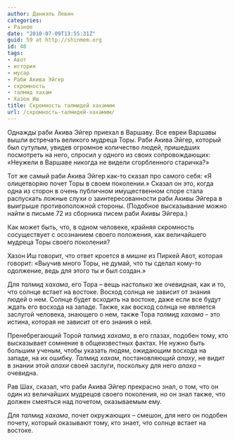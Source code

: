 ```yaml
---
author: Даниэль Левин
categories:
- Разное
date: "2010-07-09T13:55:31Z"
guid: 59 at http://shinmem.org
id: 48
tags:
- Авот
- история
- мусар
- Раби Акива Эйгер
- скромность
- талмид хахам
- Хазон Иш
title: Скромность талмидей хахамим
url: /скромность-талмидей-хахамим/
---
```

<!--more-->

Однажды раби Акива Эйгер приехал в Варшаву. Все евреи Варшавы вышли встречать великого мудреца Торы. Раби Акива Эйгер, который был сутулым, увидев огромное количество людей, пришедших посмотреть на него, спросил у одного из своих сопровождающих: «Неужели в Варшаве никогда не видели сгорбленного старичка?»

Тот же самый раби Акива Эйгер как-то сказал про самого себя: «Я олицетворяю почет Торы в своем поколении.» Сказал он это, когда одна из сторон в очень публичном имущественном споре стала распускать ложные слухи о заинтересованности раби Акивы Эйгера в выигрыше противоположной стороны. (Подобное высказывание можно найти в письме 72 из сборника писем раби Акивы Эйгера.)

Как может быть, что, в одном человеке, крайняя скромность сосуществует с осознанием своего положения, как величайшего мудреца Торы своего поколения?

Хазон Иш говорит, что ответ кроется в _мишне_ из Пиркей Авот, которая говорит: «Выучив много Торы, не думай, что ты сделал кому-то одолжение, ведь для этого ты и был создан.»

Для _талмид хахама_<span style="FONT-STYLE: normal">,</span> его Тора &#8211; вещь настолько же очевидная, как и то, что солнце встает на востоке. Восход солнца не зависит от знания людей о нем. Солнце будет всходить на востоке, даже если все будут ждать его восхода на западе. Также, как восход солнца не является заслугой человека, знающего о нем, также Тора _талмид хахама_ &#8211; это истина, которая не зависит от его знания о ней.

Пренебрегающий Торой _талмид хахама_, в его глазах, подобен тому, кто высказывает сомнение в общеизвестных фактах. Не нужно быть большим ученым, чтобы указать людям, ожидающим восхода на западе, на их ошибку. _Талмид хахам_, постановляющий _алаху_, не видит в знании этой _алахи_ своей заслуги, поскольку для него _алаха_ &#8211; очевидна.

Рав Шах, сказал, что раби Акива Эйгер прекрасно знал, о том, что он один из величайших мудрецов своего поколения, но он знал также, что должен смеяться над почетом, оказываемым ему.

Для _талмид хахама_, почет окружающих &#8211; смешон, для него он подобен почету, который оказывают тому, кто знает, что солнце встает на востоке.